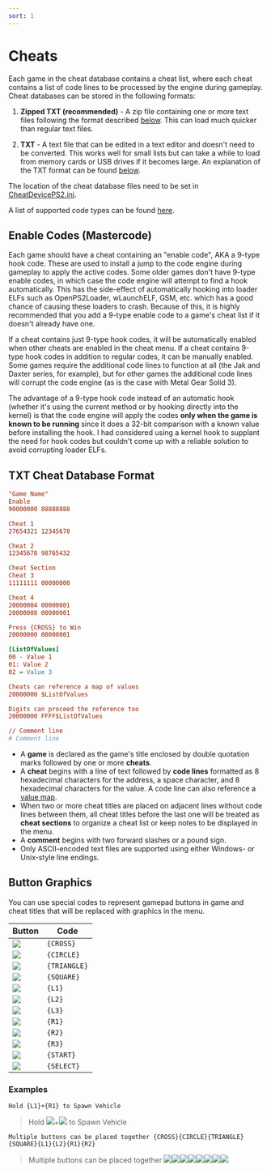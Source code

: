 ```yaml
---
sort: 1
---
```


# Cheats

Each game in the cheat database contains a cheat list, where each cheat contains a list of code lines to be processed by the engine during gameplay. Cheat databases can be stored in the following formats:

1. **Zipped TXT (recommended)** - A zip file containing one or more text files following the format described [below](#txt-cheat-database-format). This can load much quicker than regular text files.

2. **TXT** - A text file that can be edited in a text editor and doesn't need to be converted. This works well for small lists but can take a while to load from memory cards or USB drives if it becomes large. An explanation of the TXT format can be found [below](#txt-cheat-database-format).

The location of the cheat database files need to be set in [CheatDevicePS2.ini](./Settings.md).

A list of supported code types can be found [here](./Code-Types.md).

## Enable Codes (Mastercode)
Each game should have a cheat containing an "enable code", AKA a 9-type hook code. These are used to install a jump to the code engine during gameplay to apply the active codes. Some older games don't have 9-type enable codes, in which case the code engine will attempt to find a hook automatically. This has the side-effect of automatically hooking into loader ELFs such as OpenPS2Loader, wLaunchELF, GSM, etc. which has a good chance of causing these loaders to crash. Because of this, it is highly recommended that you add a 9-type enable code to a game's cheat list if it doesn't already have one.

If a cheat contains just 9-type hook codes, it will be automatically enabled when other cheats are enabled in the cheat menu. If a cheat contains 9-type hook codes in addition to regular codes, it can be manually enabled. Some games require the additional code lines to function at all (the Jak and Daxter series, for example), but for other games the additional code lines will corrupt the code engine (as is the case with Metal Gear Solid 3).

The advantage of a 9-type hook code instead of an automatic hook (whether it's using the current method or by hooking directly into the kernel) is that the code engine will apply the codes **only when the game is known to be running** since it does a 32-bit comparison with a known value before installing the hook. I had considered using a kernel hook to supplant the need for hook codes but couldn't come up with a reliable solution to avoid corrupting loader ELFs.

## TXT Cheat Database Format

```ini
"Game Name"
Enable
90000000 88888888

Cheat 1
27654321 12345678

Cheat 2
12345678 98765432

Cheat Section
Cheat 3
11111111 00000000

Cheat 4
20000004 00000001
20000008 00000001

Press {CROSS} to Win
20000000 00000001

[ListOfValues]
00 - Value 1
01: Value 2
02 = Value 3

Cheats can reference a map of values
20000000 $ListOfValues

Digits can proceed the reference too
20000000 FFFF$ListOfValues

// Comment line
# Comment line
```

* A **game** is declared as the game's title enclosed by double quotation marks followed by one or more **cheats**.
* A **cheat** begins with a line of text followed by **code lines** formatted as 8 hexadecimal characters for the address, a space character, and 8 hexadecimal characters for the value. A code line can also reference a [value map](Value-Mapped-Cheats.md).
* When two or more cheat titles are placed on adjacent lines without code lines between them, all cheat titles before the last one will be treated as **cheat sections** to organize a cheat list or keep notes to be displayed in the menu.
* A **comment** begins with two forward slashes or a pound sign.
* Only ASCII-encoded text files are supported using either Windows- or Unix-style line endings.

## Button Graphics

You can use special codes to represent gamepad buttons in game and cheat titles that will be replaced with graphics in the menu.

|Button|Code|
|---|---|
|![](https://raw.githubusercontent.com/israpps/CheatDevicePS2/master/resources/buttonCross.png)|`{CROSS}`|
|![](https://raw.githubusercontent.com/israpps/CheatDevicePS2/master/resources/buttonCircle.png)|`{CIRCLE}`|
|![](https://raw.githubusercontent.com/israpps/CheatDevicePS2/master/resources/buttonTriangle.png)|`{TRIANGLE}`|
|![](https://raw.githubusercontent.com/israpps/CheatDevicePS2/master/resources/buttonSquare.png)|`{SQUARE}`|
|![](https://raw.githubusercontent.com/israpps/CheatDevicePS2/master/resources/buttonL1.png)|`{L1}`|
|![](https://raw.githubusercontent.com/israpps/CheatDevicePS2/master/resources/buttonL2.png)|`{L2}`|
|![](https://raw.githubusercontent.com/israpps/CheatDevicePS2/master/resources/buttonL3.png)|`{L3}`|
|![](https://raw.githubusercontent.com/israpps/CheatDevicePS2/master/resources/buttonR1.png)|`{R1}`|
|![](https://raw.githubusercontent.com/israpps/CheatDevicePS2/master/resources/buttonR2.png)|`{R2}`|
|![](https://raw.githubusercontent.com/israpps/CheatDevicePS2/master/resources/buttonR3.png)|`{R3}`|
|![](https://raw.githubusercontent.com/israpps/CheatDevicePS2/master/resources/buttonStart.png)|`{START}`|
|![](https://raw.githubusercontent.com/israpps/CheatDevicePS2/master/resources/buttonSelect.png)|`{SELECT}`|

### Examples

`Hold {L1}+{R1} to Spawn Vehicle`

> Hold ![](https://raw.githubusercontent.com/israpps/CheatDevicePS2/master/resources/buttonL1.png)+![](https://raw.githubusercontent.com/israpps/CheatDevicePS2/master/resources/buttonR1.png) to Spawn Vehicle

`Multiple buttons can be placed together {CROSS}{CIRCLE}{TRIANGLE}{SQUARE}{L1}{L2}{R1}{R2}`

> Multiple buttons can be placed together ![](https://raw.githubusercontent.com/israpps/CheatDevicePS2/master/resources/buttonCross.png)![](https://raw.githubusercontent.com/israpps/CheatDevicePS2/master/resources/buttonCircle.png)![](https://raw.githubusercontent.com/israpps/CheatDevicePS2/master/resources/buttonTriangle.png)![](https://raw.githubusercontent.com/israpps/CheatDevicePS2/master/resources/buttonSquare.png)![](https://raw.githubusercontent.com/israpps/CheatDevicePS2/master/resources/buttonL1.png)![](https://raw.githubusercontent.com/israpps/CheatDevicePS2/master/resources/buttonL2.png)![](https://raw.githubusercontent.com/israpps/CheatDevicePS2/master/resources/buttonR1.png)![](https://raw.githubusercontent.com/israpps/CheatDevicePS2/master/resources/buttonR2.png)